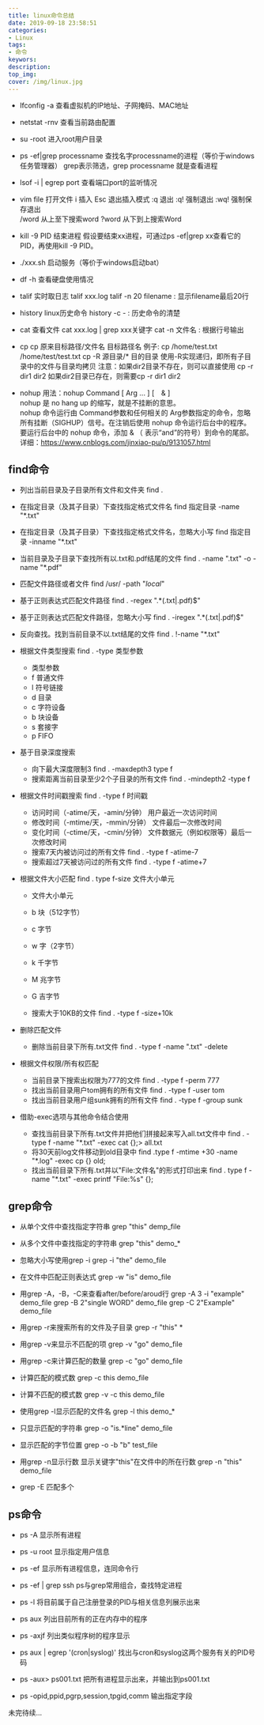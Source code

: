 ```yaml
---
title: linux命令总结
date: 2019-09-18 23:58:51
categories:
- Linux
tags: 
- 命令
keywors: 
description: 
top_img: 
cover: /img/linux.jpg
---
```

- lfconfig -a
查看虚拟机的IP地址、子网掩码、MAC地址

- netstat -rnv
查看当前路由配置

- su -root
进入root用户目录

- ps -ef|grep processname
查找名字processname的进程（等价于windows任务管理器）
grep表示筛选，grep processname 就是查看进程

- lsof -i | egrep port
查看端口port的监听情况

- vim file 打开文件
i 插入
Esc 退出插入模式
:q 退出
:q! 强制退出
:wq! 强制保存退出  
/word 从上至下搜索word
?word 从下到上搜索Word
  
- kill -9 PID 
结束进程
假设要结束xx进程，可通过ps -ef|grep xx查看它的PID，再使用kill -9 PID。

- ./xxx.sh 
启动服务（等价于windows启动bat）

- df -h 
查看硬盘使用情况

- talif 
实时取日志 talif xxx.log
talif -n 20 filename : 显示filename最后20行

- history 
linux历史命令
history -c - : 历史命令的清楚

- cat 查看文件
cat xxx.log | grep xxx关键字
cat -n 文件名 : 根据行号输出

- cp
cp 原来目标路径/文件名 目标路径名
例子: cp /home/test.txt /home/test/test.txt
cp -R 源目录/* 目的目录
使用-R实现递归，即所有子目录中的文件与目录均拷贝
注意：如果dir2目录不存在，则可以直接使用
cp -r dir1 dir2
如果dir2目录已存在，则需要cp -r dir1 dir2

- nohup
用法：nohup Command [ Arg ... ] [　& ]  
nohup 是 no hang up 的缩写，就是不挂断的意思。  
nohup 命令运行由 Command参数和任何相关的 Arg参数指定的命令，忽略所有挂断（SIGHUP）信号。在注销后使用 nohup 命令运行后台中的程序。要运行后台中的 nohup 命令，添加 & （ 表示“and”的符号）到命令的尾部。  
详细：https://www.cnblogs.com/jinxiao-pu/p/9131057.html

## find命令
- 列出当前目录及子目录所有文件和文件夹
find .

- 在指定目录（及其子目录）下查找指定格式文件名
find 指定目录 -name "*.txt"

- 在指定目录（及其子目录）下查找指定格式文件名，忽略大小写
find 指定目录 -inname "*.txt"

- 当前目录及子目录下查找所有以.txt和.pdf结尾的文件
find . -name ".txt" -o -name "*.pdf"

- 匹配文件路径或者文件
find /usr/ -path "*local*"

- 基于正则表达式匹配文件路径
find . -regex ".*\(\.txt\|\.pdf\)$"

- 基于正则表达式匹配文件路径，忽略大小写
find . -iregex ".*\(\.txt\|\.pdf\)$"

- 反向查找。找到当前目录不以.txt结尾的文件
find . !-name "*.txt"

- 根据文件类型搜索
find . -type 类型参数
  - 类型参数
  - f 普通文件
  - l 符号链接
  - d 目录
  - c 字符设备
  - b 块设备
  - s 套接字
  - p FIFO  

- 基于目录深度搜索
  - 向下最大深度限制3
  find . -maxdepth3 type f
  - 搜索距离当前目录至少2个子目录的所有文件
  find . -mindepth2 -type f

- 根据文件时间戳搜索
find . -type f 时间戳
  - 访问时间（-atime/天，-amin/分钟）
  用户最近一次访问时间
  - 修改时间（-mtime/天，-mmin/分钟）
  文件最后一次修改时间
  - 变化时间（-ctime/天，-cmin/分钟）
  文件数据元（例如权限等）最后一次修改时间
  - 搜索7天内被访问过的所有文件
  find . -type f -atime-7
  - 搜索超过7天被访问过的所有文件
  find . -type f -atime+7

- 根据文件大小匹配
find . type f-size 文件大小单元
  - 文件大小单元
  - b 块（512字节）
  - c 字节
  - w 字（2字节）
  - k 千字节
  - M 兆字节
  - G 吉字节

  - 搜索大于10KB的文件
  find . -type f -size+10k

- 删除匹配文件
  - 删除当前目录下所有.txt文件
  find . -type f -name ".txt" -delete

- 根据文件权限/所有权匹配
  - 当前目录下搜索出权限为777的文件
  find . -type f -perm 777
  - 找出当前目录用户tom拥有的所有文件
  find . -type f -user tom
  - 找出当前目录用户组sunk拥有的所有文件
  find . -type f -group sunk

- 借助-exec选项与其他命令结合使用
  - 查找当前目录下所有.txt文件并把他们拼接起来写入all.txt文件中
  find . -type f -name "*.txt" -exec cat {}\;> all.txt
  - 将30天前log文件移动到old目录中
  find .type f -mtime +30 -name "*.log" -exec cp {} old\;
  - 找出当前目录下所有.txt并以"File:文件名"的形式打印出来
  find . type f -name "*.txt" -exec printf "File:%s" {}\;

## grep命令
- 从单个文件中查找指定字符串
grep "this" demp_file

- 从多个文件中查找指定的字符串
grep "this" demo_*

- 忽略大小写使用grep -i
grep -i "the" demo_file

- 在文件中匹配正则表达式
grep -w "is" demo_file

- 用grep -A，-B，-C来查看after/before/aroud行
grep -A 3 -i "example" demo_file
grep -B 2"single WORD" demo_file
grep -C 2"Example" demo_file

- 用grep -r来搜索所有的文件及子目录
grep -r "this" *

- 用grep -v来显示不匹配的项
grep -v "go" demo_file

- 用grep -c来计算匹配的数量
grep -c "go" demo_file

- 计算匹配的模式数
grep -c this demo_file

- 计算不匹配的模式数
grep -v -c this demo_file

- 使用grep -l显示匹配的文件名
grep -l this demo_*

- 只显示匹配的字符串
grep -o "is.*line" demo_file

- 显示匹配的字节位置
grep -o -b "b" test_file

- 用grep -n显示行数
显示关键字"this"在文件中的所在行数
grep -n "this" demo_file

- grep -E 匹配多个

## ps命令
- ps -A
显示所有进程

- ps -u root
显示指定用户信息

- ps -ef
显示所有进程信息，连同命令行

- ps -ef | grep ssh
ps与grep常用组合，查找特定进程

- ps -l
将目前属于自己注册登录的PID与相关信息列展示出来

- ps aux
列出目前所有的正在内存中的程序

- ps -axjf
列出类似程序树的程序显示

- ps aux | egrep '(cron|syslog)'
找出与cron和syslog这两个服务有关的PID号码

- ps -aux> ps001.txt
把所有进程显示出来，并输出到ps001.txt

- ps -opid,ppid,pgrp,session,tpgid,comm
输出指定字段

未完待续...